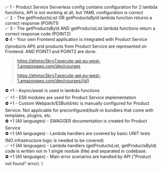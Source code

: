 ✅ 1 - Product Service Serverless config contains configuration for 2 lambda functions, API is not working at all, but YAML configuration is correct \
✅ 2 - The getProductsList OR getProductsById lambda function returns a correct response (POINT1) \
✅ 3 - The getProductsById AND getProductsList lambda functions return a correct response code (POINT2) \
⛔ 4 - Your own Frontend application is integrated with Product Service (/products API) and products from Product Service are represented on Frontend. AND POINT1 and POINT2 are done.
> https://ehmoc5kry7.execute-api.eu-west-1.amazonaws.com/dev/courses
> 
> https://ehmoc5kry7.execute-api.eu-west-1.amazonaws.com/dev/courses/{id}
> 
⛔ +1 - Async/await is used in lambda functions \
✅ +1 - ES6 modules are used for Product Service implementation \
⛔ +1 - Custom Webpack/ESBuild/etc is manually configured for Product Service. Not applicable for preconfigured/built-in bundlers that come with templates, plugins, etc. \
⛔ +1 (All languages) - SWAGGER documentation is created for Product Service \
⛔ +1 (All languages) - Lambda handlers are covered by basic UNIT tests (NO infrastructure logic is needed to be covered) \
✅ +1 (All languages) - Lambda handlers (getProductsList, getProductsById) code is written not in 1 single module (file) and separated in codebase. \
⛔ +1 (All languages) - Main error scenarios are handled by API ("Product not found" error). \